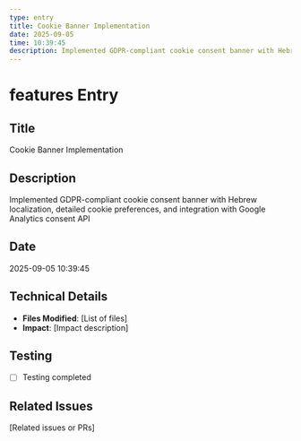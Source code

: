 ```yaml
---
type: entry
title: Cookie Banner Implementation
date: 2025-09-05
time: 10:39:45
description: Implemented GDPR-compliant cookie consent banner with Hebrew localization, detailed cookie preferences, and integration with Google Analytics consent API
---
```


# features Entry

## Title
Cookie Banner Implementation

## Description
Implemented GDPR-compliant cookie consent banner with Hebrew localization, detailed cookie preferences, and integration with Google Analytics consent API

## Date
2025-09-05 10:39:45

## Technical Details
- **Files Modified**: [List of files]
- **Impact**: [Impact description]

## Testing
- [ ] Testing completed

## Related Issues
[Related issues or PRs]